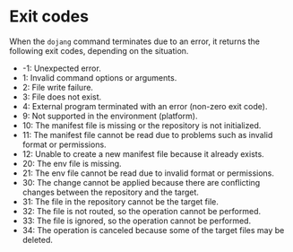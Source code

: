 Exit codes
==========

When the `dojang` command terminates due to an error,
it returns the following exit codes, depending on the situation.

 -  -1: Unexpected error.
 -  1: Invalid command options or arguments.
 -  2: File write failure.
 -  3: File does not exist.
 -  4: External program terminated with an error (non-zero exit code).
 -  9: Not supported in the environment (platform).
 -  10: The manifest file is missing or the repository is not initialized.
 -  11: The manifest file cannot be read due to problems such as invalid format
    or permissions.
 -  12: Unable to create a new manifest file because it already exists.
 -  20: The env file is missing.
 -  21: The env file cannot be read due to invalid format or permissions.
 -  30: The change cannot be applied because there are conflicting changes
    between the repository and the target.
 -  31: The file in the repository cannot be the target file.
 -  32: The file is not routed, so the operation cannot be performed.
 -  33: The file is ignored, so the operation cannot be performed.
 -  34: The operation is canceled because some of the target files may be
    deleted.
